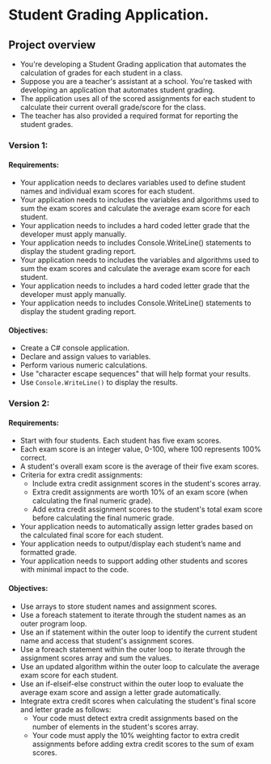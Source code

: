 # Student Grading Application.

## Project overview
- You're developing a Student Grading application that automates the calculation of grades for each student in a class. 
- Suppose you are a teacher's assistant at a school. You're tasked with developing an application that automates student grading. 
- The application uses all of the scored assignments for each student to calculate their current overall grade/score for the class. 
- The teacher has also provided a required format for reporting the student grades.

### Version 1:
#### Requirements:
- Your application needs to declares variables used to define student names and individual exam scores for each student.
- Your application needs to includes the variables and algorithms used to sum the exam scores and calculate the average exam score for each student.
- Your application needs to includes a hard coded letter grade that the developer must apply manually.
- Your application needs to includes Console.WriteLine() statements to display the student grading report.
- Your application needs to includes the variables and algorithms used to sum the exam scores and calculate the average exam score for each student.
- Your application needs to includes a hard coded letter grade that the developer must apply manually.
- Your application needs to includes Console.WriteLine() statements to display the student grading report.

#### Objectives:
- Create a C# console application.
- Declare and assign values to variables.
- Perform various numeric calculations.
- Use "character escape sequences" that will help format your results.
- Use `Console.WriteLine()` to display the results.


### Version 2:
#### Requirements:
- Start with four students. Each student has five exam scores.
- Each exam score is an integer value, 0-100, where 100 represents 100% correct.
- A student's overall exam score is the average of their five exam scores.
- Criteria for extra credit assignments:
    - Include extra credit assignment scores in the student's scores array.
    - Extra credit assignments are worth 10% of an exam score (when calculating the final numeric grade).
    - Add extra credit assignment scores to the student's total exam score before calculating the final numeric grade.
- Your application needs to automatically assign letter grades based on the calculated final score for each student.
- Your application needs to output/display each student’s name and formatted grade.
- Your application needs to support adding other students and scores with minimal impact to the code.

#### Objectives:
- Use arrays to store student names and assignment scores.
- Use a foreach statement to iterate through the student names as an outer program loop.
- Use an if statement within the outer loop to identify the current student name and access that student's assignment scores.
- Use a foreach statement within the outer loop to iterate through the assignment scores array and sum the values.
- Use an updated algorithm within the outer loop to calculate the average exam score for each student.
- Use an if-elseif-else construct within the outer loop to evaluate the average exam score and assign a letter grade automatically.
- Integrate extra credit scores when calculating the student's final score and letter grade as follows:
    - Your code must detect extra credit assignments based on the number of elements in the student's scores array.
    - Your code must apply the 10% weighting factor to extra credit assignments before adding extra credit scores to the sum of exam scores.



